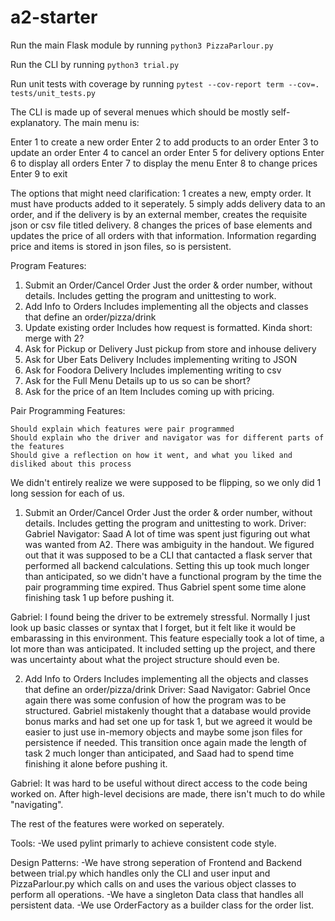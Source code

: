 # a2-starter

Run the main Flask module by running `python3 PizzaParlour.py`

Run the CLI by running `python3 trial.py`

Run unit tests with coverage by running `pytest --cov-report term --cov=. tests/unit_tests.py`

The CLI is made up of several menues which should be mostly self-explanatory. The main menu is:

Enter 1 to create a new order
Enter 2 to add products to an order
Enter 3 to update an order
Enter 4 to cancel an order
Enter 5 for delivery options
Enter 6 to display all orders
Enter 7 to display the menu
Enter 8 to change prices
Enter 9 to exit

The options that might need clarification:
1 creates a new, empty order. It must have products added to it seperately.
5 simply adds delivery data to an order, and if the delivery is by an external member, creates the requisite json or csv file titled delivery.
8 changes the prices of base elements and updates the price of all orders with that information. Information regarding price and items is stored in json files, so is persistent.

Program Features:
1. Submit an Order/Cancel Order
	Just the order & order number, without details. Includes getting the program and unittesting to work.
2. Add Info to Orders
	Includes implementing all the objects and classes that define an order/pizza/drink
3. Update existing order 
	Includes how request is formatted. Kinda short: merge with 2?
4. Ask for Pickup or Delivery
	Just pickup from store and inhouse delivery
5. Ask for Uber Eats Delivery
	Includes implementing writing to JSON
6. Ask for Foodora Delivery
	Includes implementing writing to csv
7. Ask for the Full Menu
	Details up to us so can be short?
8. Ask for the price of an Item
	Includes coming up with pricing.

Pair Programming Features:

    Should explain which features were pair programmed
    Should explain who the driver and navigator was for different parts of the features
    Should give a reflection on how it went, and what you liked and disliked about this process

We didn't entirely realize we were supposed to be flipping, so we only did 1 long session for each of us.

1. Submit an Order/Cancel Order
	Just the order & order number, without details. Includes getting the program and unittesting to work.
	Driver: Gabriel
	Navigator: Saad
A lot of time was spent just figuring out what was wanted from A2. There was ambiguity in the handout. We figured out that it was supposed to be a CLI that cantacted a flask server that performed all backend calculations. Setting this up took much longer than anticipated, so we didn't have a functional program by the time the pair programming time expired. Thus Gabriel spent some time alone finishing task 1 up before pushing it.

Gabriel: I found being the driver to be extremely stressful. Normally I just look up basic classes or syntax that I forget, but it felt like it would be embarassing in this environment. This feature especially took a lot of time, a lot more than was anticipated. It included setting up the project, and there was uncertainty about what the project structure should even be.
	
2. Add Info to Orders
	Includes implementing all the objects and classes that define an order/pizza/drink
	Driver: Saad
	Navigator: Gabriel
Once again there was some confusion of how the program was to be structured. Gabriel mistakenly thought that a database would provide bonus marks and had set one up for task 1, but we agreed it would be easier to just use in-memory objects and maybe some json files for persistence if needed. This transition once again made the length of task 2 much longer than anticipated, and Saad had to spend time finishing it alone before pushing it.

Gabriel: It was hard to be useful without direct access to the code being worked on. After high-level decisions are made, there isn't much to do while "navigating".

The rest of the features were worked on seperately.

Tools:
-We used pylint primarly to achieve consistent code style.

Design Patterns:
-We have strong seperation of Frontend and Backend between trial.py which handles only the CLI and user input and PizzaParlour.py which calls on and uses the various object classes to perform all operations.
-We have a singleton Data class that handles all persistent data.
-We use OrderFactory as a builder class for the order list.